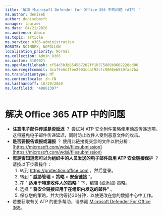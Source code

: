 ```yaml
---
title: '解决 Microsoft Defender for Office 365 中的问题 (ATP) '
ms.author: deniseb
author: denisebmsft
manager: laurawi
ms.date: 04/21/2020
ms.audience: Admin
ms.topic: article
ms.service: o365-administration
ROBOTS: NOINDEX, NOFOLLOW
localization_priority: Normal
ms.collection: Admin_O365
ms.custom: 3100021
ms.openlocfilehash: cf54d5b3b854587202ff1b575889b9602228dd06
ms.sourcegitcommit: 4caf5e6c2fee2903ccaf92cfc9006eb580faa7ba
ms.translationtype: MT
ms.contentlocale: zh-CN
ms.lasthandoff: 10/29/2020
ms.locfileid: "48801397"
---
```

# <a name="troubleshoot-issues-with-office-365-atp"></a>解决 Office 365 ATP 中的问题

- **注意电子邮件传递是否延迟** ？ 尝试对 ATP 安全附件策略使用动态传递选项。 这将避免电子邮件传递延迟，同时防止收件人受到恶意文件的攻击。
- **是否要报告误报或漏报** ？ 使用此链接提交您的文件以供分析： [https://microsoft.com/wdsi/filesubmission](https://microsoft.com/wdsi/filesubmission)
- **您是否知道您可以为组织中的人员发送的电子邮件启用 ATP 安全链接保护** ？ 请按以下步骤操作：
    1. 转到 https://protection.office.com ，然后登录。
    2. 转到 " **威胁管理**  >  **策略**  >  **安全链接** "。
    3. 在 " **适用于特定收件人的策略** " 下，编辑 (或添加) 策略。
    4. 选择 " **将安全链接应用于在组织内发送的邮件"** 。
    5. 保存您的策略，并大约等待30分钟，以使更改在您的数据中心中工作。
- 若要获取有关 ATP 的更多帮助，请参阅 [Microsoft Defender For Office 365](https://docs.microsoft.com/microsoft-365/security/office-365-security/office-365-atp)。